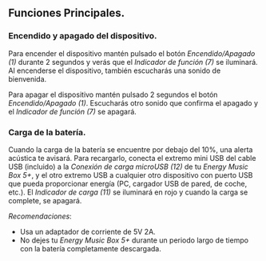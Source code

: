 ## Funciones Principales.

### Encendido y apagado del dispositivo.

Para encender el dispositivo mantén pulsado el botón *Encendido/Apagado (1)* durante 2 segundos y verás que el *Indicador de función (7)* se iluminará. Al encenderse el dispositivo, también escucharás una sonido de bienvenida.

Para apagar el dispositivo mantén pulsado 2 segundos el botón *Encendido/Apagado (1)*. Escucharás otro sonido que confirma el apagado y el *Indicador de función (7)* se apagará. 

### Carga de la batería.
Cuando la carga de la batería se encuentre por debajo del 10%, una alerta acústica te avisará. Para recargarlo, conecta el extremo mini USB del cable USB (incluido) a la *Conexión de carga microUSB  (12)* de tu *Energy Music Box 5+*, y el otro extremo USB a cualquier otro dispositivo con puerto USB que pueda proporcionar energía (PC, cargador USB de pared, de coche, etc.). El *Indicador de carga (11)* se iluminará en rojo y cuando la carga se complete, se apagará.

*Recomendaciones*:

- Usa un adaptador de corriente de 5V 2A.
- No dejes tu *Energy Music Box 5+* durante un periodo largo de tiempo con la batería completamente descargada. 

